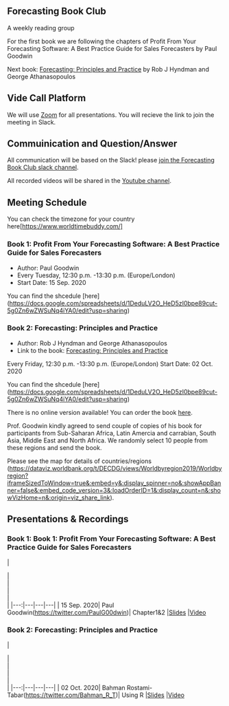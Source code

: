 ## Forecasting Book Club

A weekly reading group 

For the first book we are following the chapters of Profit From Your Forecasting Software: A Best Practice Guide for Sales Forecasters by Paul Goodwin

Next book: [Forecasting: Principles and Practice](https://otexts.com/fpp3/) by Rob J Hyndman and George Athanasopoulos

## Vide Call Platform

We will use [Zoom](https://zoom.us/) for all presentations. You will recieve the link to join the meeting in Slack.

## Commuinication and Question/Answer

All communication will be based on the Slack! please [join the Forecasting Book Club slack channel](https://join.slack.com/t/fbc-cv37548/shared_invite/zt-gqof1n3p-Xs2p261Iqyjrhg85tYfHHA).

All recorded videos will be shared in the [Youtube channel](https://www.youtube.com/channel/UCxEN0wXJJLBL-JZ6Z2GkUDw?view_as=subscriber).


## Meeting Schedule 

You can check the timezone for your country here[https://www.worldtimebuddy.com/]

### Book 1: Profit From Your Forecasting Software: A Best Practice Guide for Sales Forecasters

- Author:  Paul Goodwin
- Every Tuesday, 12:30 p.m. -13:30 p.m. (Europe/London)
- Start Date: 15 Sep. 2020

You can find the shcedule [here] (https://docs.google.com/spreadsheets/d/1DeduLV2O_HeD5zI0bpe89cut-5g0Zn6wZWSuNq4iYA0/edit?usp=sharing)

### Book 2: Forecasting: Principles and Practice

- Author: Rob J Hyndman and George Athanasopoulos
- Link to the book: [Forecasting: Principles and Practice](https://otexts.com/fpp3/)

Every Friday, 12:30 p.m. -13:30 p.m. (Europe/London)
Start Date: 02 Oct. 2020

You can find the shcedule [here] (https://docs.google.com/spreadsheets/d/1DeduLV2O_HeD5zI0bpe89cut-5g0Zn6wZWSuNq4iYA0/edit?usp=sharing)


There is no online version available! You can order the book [here](https://www.amazon.co.uk/Profit-Your-Forecasting-Software-Forecasters/dp/1119414571).

Prof. Goodwin kindly agreed to send couple of copies of his book for participants from Sub-Saharan Africa, Latin Amercia and carrabian, South Asia,  Middle East and North Africa. We randomly select 10 people from these regions and send the book.

Please see the map for details of countries/regions (https://dataviz.worldbank.org/t/DECDG/views/Worldbyregion2019/Worldbyregion?iframeSizedToWindow=true&:embed=y&:display_spinner=no&:showAppBanner=false&:embed_code_version=3&:loadOrderID=1&:display_count=n&:showVizHome=n&:origin=viz_share_link).

## Presentations & Recordings


### Book 1: Book 1: Profit From Your Forecasting Software: A Best Practice Guide for Sales Forecasters

| <div style="width:60px"></div>| <div style="width:60px"></div>  | <div style="width:420px"></div> |  <div style="width:190px"></div>   |<div style="width:190px"></div>   |
|---:|---|---|---|
| 15 Sep. 2020| Paul Goodwin(https://twitter.com/PaulG00dwin)| Chapter1&2 |[Slides]() |[Video]()



### Book 2: Forecasting: Principles and Practice

| <div style="width:60px"></div>| <div style="width:60px"></div>  | <div style="width:420px"></div> |  <div style="width:190px"></div>   |<div style="width:190px"></div>   |
|---:|---|---|---|
| 02 Oct. 2020| Bahman Rostami-Tabar(https://twitter.com/Bahman_R_T)| Using R |[Slides]() |[Video]()


